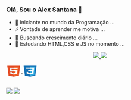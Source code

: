 ### Olá, Sou o Alex Santana 👋


- 🌱 iniciante no mundo da Programação ...
- ⚡ Vontade de aprender me motiva ...
- 🔭 Buscando crescimento diário ...
- 🤔 Estudando HTML,CSS e JS no momento ...

<div align="center">
  <a href="https://github.com/AleexSantana">
  <img height="180em" src="https://github-readme-stats.vercel.app/api?username=aleexsantana&show_icons=true&theme=gotham&include_all_commits=true&count_private=true"/>
  <img height="180em" src="https://github-readme-stats.vercel.app/api/top-langs/?username=aleexsantana&layout=compact&langs_count=7&theme=gotham"/>
</div>


<div style="display: inline_block"><br>
  <img align="center" alt="Rafa-HTML" height="30" width="40" src="https://raw.githubusercontent.com/devicons/devicon/master/icons/html5/html5-original.svg">
  <img align="center" alt="Rafa-CSS" height="30" width="40" src="https://raw.githubusercontent.com/devicons/devicon/master/icons/css3/css3-original.svg">
</div>

##

<div>
  <a href="https://www.instagram.com/alexsanttan/"  "target="_blank"><img src="https://img.shields.io/badge/-Instagram-%23E4405F?style=for-the-badge&logo=instagram&logoColor=white" target="_blank"></a>
  <a href="https://www.linkedin.com/in/alex-santana-70b88b1b5/" "target="_blank"><img src="https://img.shields.io/badge/-LinkedIn-%230077B5?style=for-the-badge&logo=linkedin&logoColor=white" target="_blank"></a>
</div>

